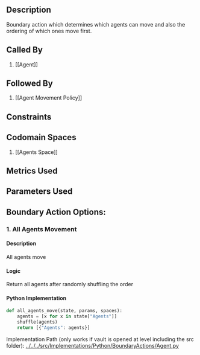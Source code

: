 ## Description

Boundary action which determines which agents can move and also the ordering of which ones move first.
## Called By
1. [[Agent]]

## Followed By
1. [[Agent Movement Policy]]

## Constraints

## Codomain Spaces
1. [[Agents Space]]

## Metrics Used

## Parameters Used

## Boundary Action Options:
### 1. All Agents Movement
#### Description
All agents move
#### Logic
Return all agents after randomly shuffling the order
#### Python Implementation
```python
def all_agents_move(state, params, spaces):
    agents = [x for x in state["Agents"]]
    shuffle(agents)
    return [{"Agents": agents}]
```
Implementation Path (only works if vault is opened at level including the src folder): [../../../src/Implementations/Python/BoundaryActions/Agent.py](../../../src/Implementations/Python/BoundaryActions/Agent.py)

